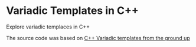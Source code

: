 # Variadic Templates in C++

<P>Explore variadic templaces in C++ </P>
<p>The source code was based on <a href="http://cppisland.com/?p=194" title="Variadic Templates">C++ Variadic templates from the ground up</a></p>
